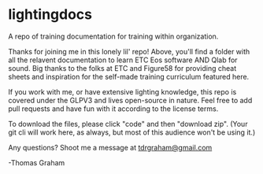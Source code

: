 # lightingdocs
A repo of training documentation for training within organization.

Thanks for joining me in this lonely lil' repo! Above, you'll find a folder with all the relavent documentation to learn ETC Eos software AND Qlab for sound. Big thanks to the folks at ETC and Figure58 for providing cheat sheets and inspiration for the self-made training curriculum featured here. 

If you work with me, or have extensive lighting knowledge, this repo is covered under the GLPV3 and lives open-source in nature. Feel free to add pull requests and have fun with it according to the license terms.

To download the files, please click "code" and then "download zip". (Your git cli will work here, as always, but most of this audience won't be using it.)

Any questions? Shoot me a message at tdrgraham@gmail.com

-Thomas Graham
